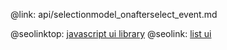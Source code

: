 @link: api/selectionmodel_onafterselect_event.md

@seolinktop: [javascript ui library](https://webix.com)
@seolink: [list ui](https://webix.com/widget/list/)